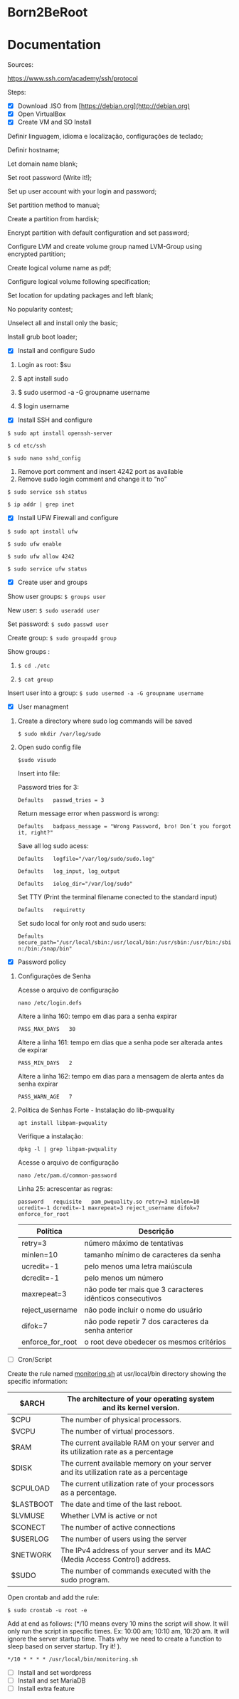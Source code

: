 # Born2BeRoot

# Documentation

Sources:

https://www.ssh.com/academy/ssh/protocol

Steps:

- [x]  Download .ISO from [https://debian.org](http://debian.org)
- [x]  Open VirtualBox
- [x]  Create VM and SO Install

Definir linguagem, idioma e localização, configurações de teclado;

Definir hostname;

Let domain name blank;

Set root password (Write it!);

Set up user account with your login and password;

Set partition method to manual;

Create a partition from hardisk;

Encrypt partition with default configuration and set password;

Configure LVM and create volume group named LVM-Group using encrypted partition;

Create logical volume name as pdf;

Configure logical volume following specification;

Set location for updating packages and left blank;

No popularity contest;

Unselect all and install only the basic;

Install grub boot loader;

- [x]  Install and configure Sudo

1. Login as root: $su
2. $ apt install sudo

 3.  $ sudo usermod -a -G groupname username

 4. $ login username

- [x]  Install SSH and configure

`$ sudo apt install openssh-server`

`$ cd etc/ssh`

`$ sudo nano sshd_config`

1. Remove port comment and insert 4242 port as available
2. Remove sudo login comment and change it to “no”

`$ sudo service ssh status`

`$ ip addr | grep inet`

- [x]  Install UFW Firewall and configure

`$ sudo apt install ufw`

`$ sudo ufw enable`

`$ sudo ufw allow 4242`

`$ sudo service ufw status`

- [x]  Create user and groups

Show user groups: `$ groups user`

New user: `$ sudo useradd user`

Set password: `$ sudo passwd user`

Create group: `$ sudo groupadd group`

Show groups :

 1.  `$ cd ./etc`

1. `$ cat group`

Insert user into a group: `$ sudo usermod -a -G groupname username`

- [x]  User managment

1. Create a directory where sudo log commands will be saved

    `$ sudo mkdir /var/log/sudo`

2. Open sudo config file

    `$sudo visudo`

    Insert into file:

    Password tries for 3:

    `Defaults	passwd_tries = 3`

    Return message error when password is wrong:

    `Defaults	badpass_message = "Wrong Password, bro! Don´t you forgot it, right?"`

    Save all log sudo acess:

    `Defaults	logfile="/var/log/sudo/sudo.log"`

    `Defaults	log_input, log_output`

    `Defaults	iolog_dir="/var/log/sudo"`

    Set TTY (Print the terminal filename conected to the standard input)

    `Defaults	requiretty`

    Set sudo local for only root and sudo users:

    `Defaults	secure_path="/usr/local/sbin:/usr/local/bin:/usr/sbin:/usr/bin:/sbin:/bin:/snap/bin"`


- [x]  Password policy

1. Configurações de Senha

    Acesse o arquivo de configuração

    `nano /etc/login.defs`

    Altere a linha 160: tempo em dias para a senha expirar

    `PASS_MAX_DAYS   30`

    Altere a linha 161: tempo em dias que a senha pode ser alterada antes de expirar

    `PASS_MIN_DAYS   2`

    Altere a linha 162: tempo em dias para a mensagem de alerta antes da senha expirar

    `PASS_WARN_AGE   7`

2. Política de Senhas Forte - Instalação do lib-pwquality

    `apt install libpam-pwquality`

    Verifique a instalação:

    `dpkg -l | grep libpam-pwquality`

    Acesse o arquivo de configuração

    `nano /etc/pam.d/common-password`

    Linha 25: acrescentar as regras:

    `password	requisite	pam_pwquality.so retry=3 minlen=10 ucredit=-1 dcredit=-1 maxrepeat=3 reject_username difok=7 enforce_for_root`

    | Política | Descrição |
    | --- | --- |
    | retry=3 | número máximo de tentativas |
    | minlen=10 | tamanho mínimo de caracteres da senha |
    | ucredit=-1 | pelo menos uma letra maiúscula |
    | dcredit=-1 | pelo menos um número |
    | maxrepeat=3 | não pode ter mais que 3 caracteres idênticos consecutivos |
    | reject_username | não pode incluir o nome do usuário |
    | difok=7 | não pode repetir 7 dos caracteres da senha anterior |
    | enforce_for_root | o root deve obedecer os mesmos critérios |

- [ ]  Cron/Script

Create the rule named [monitoring.sh](http://monitoring.sh) at usr/local/bin directory showing the specific information:

| $ARCH | The architecture of your operating system and its kernel version. |  |
| --- | --- | --- |
| $CPU | The number of physical processors. |  |
| $VCPU | The number of virtual processors. |  |
| $RAM | The current available RAM on your server and its utilization rate as a percentage |  |
| $DISK | The current available memory on your server and its utilization rate as a percentage |  |
| $CPULOAD | The current utilization rate of your processors as a percentage. |  |
| $LASTBOOT | The date and time of the last reboot. |  |
| $LVMUSE | Whether LVM is active or not |  |
| $CONECT | The number of active connections |  |
| $USERLOG | The number of users using the server |  |
| $NETWORK | The IPv4 address of your server and its MAC (Media Access Control) address. |  |
| $SUDO | The number of commands executed with the sudo program. |  |

Open crontab and add the rule:

```
$ sudo crontab -u root -e
```

Add at end as follows: (*/10 means every 10 mins the script will show. It will only run the script in specific times. Ex: 10:00 am; 10:10 am, 10:20 am. It will ignore the server startup time. Thats why we need to create a function to sleep based on server startup. Try it! ).

```
*/10 * * * * /usr/local/bin/monitoring.sh
```

- [ ]  Install and set wordpress
- [ ]  Install and set MariaDB
- [ ]  Install extra feature
